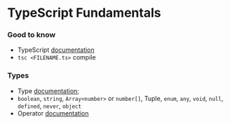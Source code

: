 # TypeScript Fundamentals

### Good to know
- TypeScript [documentation](https://www.typescriptlang.org/docs/home.html)
- `tsc <FILENAME.ts>` compile

### Types
- Type [documentation](https://www.typescriptlang.org/docs/handbook/basic-types.html);
- `boolean`, `string`, `Array<number>` or `number[]`, Tuple, `enum`, `any`, `void`, `null`, `defined`, `never`, `object`
- Operator [documentation]()